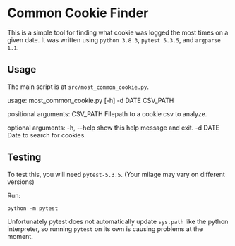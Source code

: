 # Common Cookie Finder

This is a simple tool for finding what cookie was logged the most times on a given date. It was written using `python 3.8.3`, `pytest 5.3.5`, and `argparse 1.1`.

## Usage

The main script is at `src/most_common_cookie.py`.

usage: most_common_cookie.py [-h] -d DATE CSV_PATH

positional arguments:
  CSV_PATH    Filepath to a cookie csv to analyze.

optional arguments:
  -h, --help  show this help message and exit.
  -d DATE     Date to search for cookies.


## Testing

To test this, you will need `pytest-5.3.5`. (Your milage may vary on different versions)

Run:
```
python -m pytest
```

Unfortunately pytest does not automatically update `sys.path` like the python interpreter, so running `pytest` on its own is causing problems at the moment.